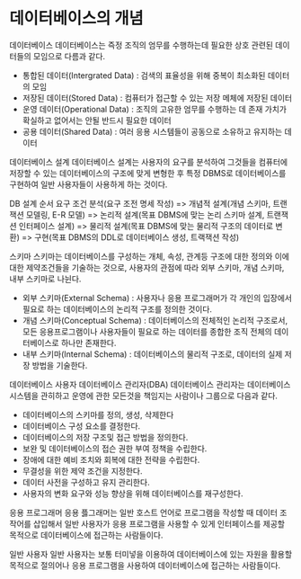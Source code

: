 # 데이터베이스의 개념

데이터베이스
데이터베이스는 즉정 조직의 엄무를 수행하는데 필요한 상호 관련된 데이터들의 모임으로 다름과 같다.

* 통합된 데이터(Intergrated Data) : 검색의 표율성을 위해 중복이 최소화된 데이터의 모임
* 저장된 데이터(Stored Data) : 컴퓨터가 접근할 수 있는 저장 메체에 저장된 데이터
* 운영 데이터(Operational Data) : 조직의 고유한 엄무를 수행하는 데 존재 가치가 확실하고 없어서는 안될 반드시 필요한 데이터
* 공용 데이터(Shared Data) : 여러 응용 시스템들이 공동으로 소유하고 유지하는 데이터

데이터베이스 설계
데이터베이스 설계는 사용자의 요구를 분석하여 그것들을 컴퓨터에 저장할 수 있는 데이터베이스의 구조에 맞게 변형한 후 특정 DBMS로 데이터베이스를 구현하여 일반 사용자들이 사용하게 하는 것이다.

DB 설계 순서
요구 조건 분석(요구 조전 명세 작성) => 개념적 설계(개념 스키마, 트랜잭션 모델링, E-R 모델) => 논리적 설계(목표 DBMS에  맞는 논리 스키마 설계, 트랜잭션 인터페이스 설계) => 물리적 설계(목표 DBMS에 맞는 물리적 구조의 데이터로 변환) => 구현(목표 DBMS의 DDL로 데이터베이스 생성, 트랙잭션 작성)

스키마 
스키마는 데이터베이스를 구성하는 개체, 속성, 관계등 구조에 대한 정의와 이에 대한 제약조건들을 기술하는 것으로, 사용자의 관점에 따라 외부 스키마, 개념 스키마, 내부 스키마로 나뉜다.
* 외부 스키마(External Schema) : 사용자나 응용 프로그래머가 각 개인의 입장에서 필요로 하는 데이터베이스의 논리적 구조를 정의한 것이다. 
* 개념 스키마(Conceptual Schema) : 데이터베이스의 전체적인 논리적 구조로서, 모든 응용프로그램이나 사용자들이 필요로 하는 데이터를 종합한 조직 전체의 데이터베이스로 하나만 존재한다.
* 내부 스키마(Internal Schema) : 데이터베이스의 물리적 구조로, 데이터의 실제 저장 방법을 기술한다.

데이터베이스 사용자
데이터베이스 관리자(DBA)
데이터베이스 관리자는 데이터베이스 시스템을 관히하고 운영에 관한 모든것을 책임지는 사람이나 그룹으로 다음과 같다.
* 데이터베이스의 스키마를 정의, 생성, 삭제한다
* 데이터베이스 구성 요소를 결정한다.
* 데이터베이스의 저장 구조및 접근 방법을 정의한다.
* 보완 및 데이터베이스의 접슨 권한 부여 정책을 수립한다.
* 장애에 대한 예비 조치와 회복에 대한 전략을 수립한다.
* 무결성을 위한 제약 조건을 지정한다.
* 데이터 사전을 구성하고 유지 관리한다.
* 사용자의 변화 요구와 성능 향상을 위해 데이터베이스를 재구성한다.

응용 프로그래머
응용 픓그래머는 일반 호스트 언어로 프로그램을 작성할 때 데이터 조작어를 삽입해서 일반 사용자가 응용 프로그램을 사용할 수 있게 인터페이스를 제공할 목적으로 데이터베이스에 접근하는 사람들이다.

일반 사용자
일반 사용자는 보통 터미넣을 이용하여 데이터베이스에 있는 자원을 활용할 목적으로 절의어나 응용 프로그램을 사용하여 데이터베이스에 접근하는 사람들이다.